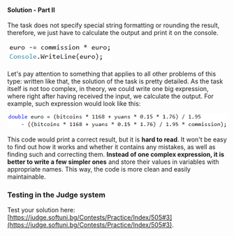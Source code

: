 #### Solution - Part II

The task does not specify special string formatting or rounding the result, therefore, we just have to calculate the output and print it on the console.

![](/assets/chapter-2-2-images/04.Money-04.png)

Let's pay attention to something that applies to all other problems of this type: written like that, the solution of the task is pretty detailed. As the task itself is not too complex, in theory, we could write one big expression, where right after having received the input, we calculate the output. For example, such expression would look like this:

![](/assets/chapter-2-2-images/04.Money-05.png)

This code would print a correct result, but it is **hard to read**. It won't be easy to find out how it works and whether it contains any mistakes, as well as finding such and correcting them. **Instead of one complex expression, it is better to write a few simpler ones** and store their values in variables with appropriate names. This way, the code is more clean and easily maintainable.  

### Testing in the Judge system

Test your solution here: [https://judge.softuni.bg/Contests/Practice/Index/505#3](https://judge.softuni.bg/Contests/Practice/Index/505#3).
